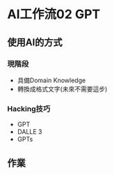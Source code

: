 # AI工作流02 GPT

<div class="slide">

## 使用AI的方式
### 現階段 
* 具備Domain Knowledge
* 轉換成格式文字(未來不需要這步)

### Hacking技巧
* GPT
* DALLE 3
* GPTs

</div>

<div class="slide">

## 作業


</div>
